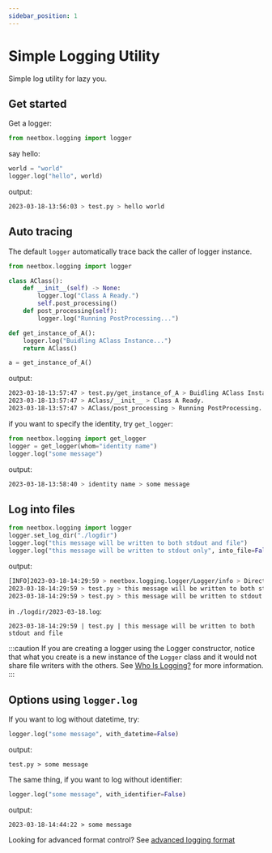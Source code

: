 ```yaml
---
sidebar_position: 1
---
```


# Simple Logging Utility

Simple log utility for lazy you.

## Get started

Get a logger:
```python
from neetbox.logging import logger
```

say hello:
```python
world = "world"
logger.log("hello", world)
```
output:
```bash
2023-03-18-13:56:03 > test.py > hello world 
```

## Auto tracing

The default `logger` automatically trace back the caller of logger instance.

```python
from neetbox.logging import logger

class AClass():
    def __init__(self) -> None:
        logger.log("Class A Ready.")
        self.post_processing()
    def post_processing(self):
        logger.log("Running PostProcessing...")

def get_instance_of_A():
    logger.log("Buidling AClass Instance...")
    return AClass()

a = get_instance_of_A()
```
output:
```bash
2023-03-18-13:57:47 > test.py/get_instance_of_A > Buidling AClass Instance... 
2023-03-18-13:57:47 > AClass/__init__ > Class A Ready. 
2023-03-18-13:57:47 > AClass/post_processing > Running PostProcessing...
```

if you want to specify the identity, try `get_logger`:
```python
from neetbox.logging import get_logger
logger = get_logger(whom="identity name")
logger.log("some message")
```
output:
```bash
2023-03-18-13:58:40 > identity name > some message 
```

## Log into files

```python
from neetbox.logging import logger
logger.set_log_dir("./logdir")
logger.log("this message will be written to both stdout and file")
logger.log("this message will be written to stdout only", into_file=False)
```
output:
```bash
[INFO]2023-03-18-14:29:59 > neetbox.logging.logger/Logger/info > Directory ./logdir not found, trying to create. 
2023-03-18-14:29:59 > test.py > this message will be written to both stdout and file 
2023-03-18-14:29:59 > test.py > this message will be written to stdout only 
```
in `./logdir/2023-03-18.log`:
```
2023-03-18-14:29:59 | test.py | this message will be written to both stdout and file 

```

:::caution
If you are creating a logger using the Logger constructor, notice that what you create is a new instance of the `Logger` class and it would not share file writers with the others. See [Who Is Logging?](/docs/guide/logging/logger-instances) for more information.
:::

## Options using `logger.log`

If you want to log without datetime, try:
```python
logger.log("some message", with_datetime=False)
```
output:
```
test.py > some message 
```

The same thing, if you want to log without identifier:
```python
logger.log("some message", with_identifier=False)
```
output:
```
2023-03-18-14:44:22 > some message 
```

Looking for advanced format control? See [advanced logging format](./advanced-logging-format.md)